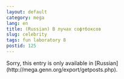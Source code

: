 ```yaml
---
layout: default
category: mega
lang: en
title: (Russian) В лучах софтбоксов
slug: celebrity
tags: fun laboratory 8 
postid: 125
---
```

<p>Sorry, this entry is only available in [Russian](http://mega.genn.org/export/getposts.php).</p>